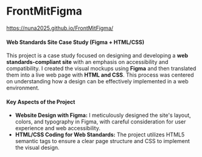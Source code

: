 # FrontMitFigma

https://nuna2025.github.io/FrontMitFigma/

#### Web Standards Site Case Study (Figma + HTML/CSS)

This project is a case study focused on designing and developing a **web standards-compliant site** with an emphasis on accessibility and compatibility. I created the visual mockups using **Figma** and then translated them into a live web page with **HTML and CSS**. This process was centered on understanding how a design can be effectively implemented in a web environment.

#### Key Aspects of the Project
* **Website Design with Figma:** I meticulously designed the site's layout, colors, and typography in Figma, with careful consideration for user experience and web accessibility.
* **HTML/CSS Coding for Web Standards:** The project utilizes HTML5 semantic tags to ensure a clear page structure and CSS to implement the visual design.
